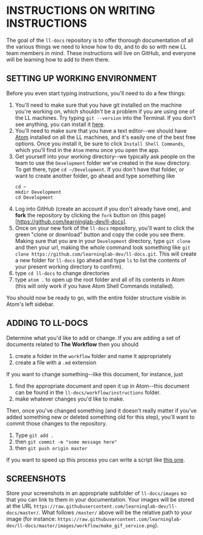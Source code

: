 # INSTRUCTIONS ON WRITING INSTRUCTIONS

The goal of the `ll-docs` repository is to offer thorough documentation of all the various things we need to know how to do, and to do so with new LL team members in mind.  These instructions will live on GitHub, and everyone will be learning how to add to them there.

## SETTING UP WORKING ENVIRONMENT

Before you even start typing instructions, you'll need to do a few things:
1. You'll need to make sure that you have git installed on the machine you're working on, which shouldn't be a problem if you are using one of the LL machines.  Try typing `git --version` into the Terminal.  If you don't see anything, you can install it [here](https://git-scm.com/download/mac).
2. You'll need to make sure that you have a text editor--we should have [Atom](https://atom.io/) installed on all the LL machines, and it's easily one of the best free options. Once you install it, be sure to click `Install Shell Commands`, which you'll find in the `Atom` menu once you open the app.
3. Get yourself into your working directory--we typically ask people on the team to use the `Development` folder we've created in the `Home` directory.  To get there, type `cd ~/Development`.  If you don't have that folder, or want to create another folder, go ahead and type something like
    ```
    cd ~
    mkdir Development
    cd Development
    ```
4. Log into GitHub (create an account if you don't already have one), and **fork** the repository by clicking the `fork` button on (this page)[https://github.com/learninglab-dev/ll-docs].  
5. Once on your new fork of the `ll-docs` repository, you'll want to click the green "clone or download" button and copy the code you see there. Making sure that you are in your `Development` directory, type `git clone` and then your url, making the whole command look something like `git clone https://github.com/learninglab-dev/ll-docs.git`.  This will create a new folder for `ll-docs` (go ahead and type `ls` to list the contents of your present working directory to confirm).
6. type `cd ll-docs` to change directories
7. type `atom .` to open up the root folder and all of its contents in Atom (this will only work if you have Atom Shell Commands installed).

You should now be ready to go, with the entire folder structure visible in Atom's left sidebar.

## ADDING TO LL-DOCS

Determine what you'd like to add or change. If you are adding a set of documents related to **The Workflow** then you should

1. create a folder in the `workflow` folder and name it appropriately
2. create a file with a `.md` extension

If you want to change something--like this document, for instance, just

1. find the appropriate document and open it up in Atom--this document can be found in the `ll-docs/workflow/instructions` folder.
2. make whatever changes you'd like to make.

Then, once you've changed something (and it doesn't really matter if you've added something new or deleted something old for this step), you'll want to commit those changes to the repository.

1. Type `git add .`
2. then `git commit -m "some message here"`
3. then `git push origin master`

If you want to speed up this process you can write a script like [this one](https://github.com/learninglab-dev/thescripts/blob/master/ex/sgit).

## SCREENSHOTS

Store your screenshots in an appropriate subfolder of `ll-docs/images` so that you can link to them in your documentation.  Your images will be stored at the URL `https://raw.githubusercontent.com/learninglab-dev/ll-docs/master/`.  What follows `/master/` above will be the relative path to your image (for instance: `https://raw.githubusercontent.com/learninglab-dev/ll-docs/master/images/workflow/make_gif_service.png`).
